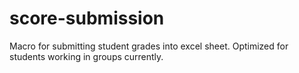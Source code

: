 # score-submission
Macro for submitting student grades into excel sheet. Optimized for students working in groups currently.
